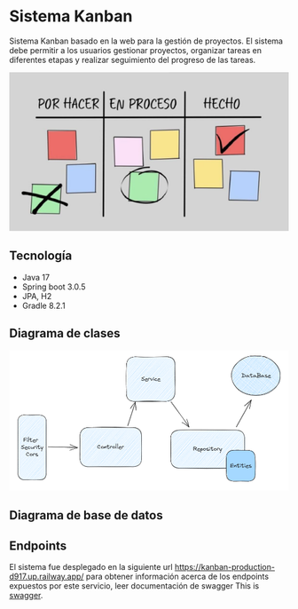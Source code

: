 # Sistema Kanban

Sistema Kanban basado en la web para la gestión de proyectos. El sistema debe permitir a los usuarios gestionar proyectos, organizar tareas en diferentes etapas y realizar seguimiento del progreso de las tareas.

![Imagen tablero kanban](/doc/kanban.png)

## Tecnología
- Java 17
- Spring boot 3.0.5
- JPA, H2
- Gradle 8.2.1

## Diagrama de clases
![Imagen tablero kanban](/doc/pry.png)

## Diagrama de base de datos


## Endpoints
El sistema fue desplegado en la siguiente url https://kanban-production-d917.up.railway.app/ para 
obtener información acerca de los endpoints expuestos por este servicio, leer documentación de swagger
This is [swagger](https://kanban-production-d917.up.railway.app/swagger-ui/index.html "Swagger").
